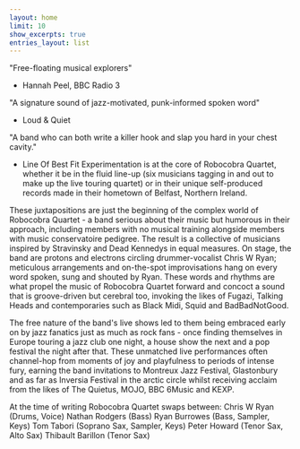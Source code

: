 ```yaml
---
layout: home
limit: 10
show_excerpts: true
entries_layout: list
---
```

"Free-floating musical explorers"
- Hannah Peel, BBC Radio 3

"A signature sound of jazz-motivated, punk-informed spoken word"
- Loud & Quiet

"A band who can both write a killer hook and slap you hard in your chest cavity."
- Line Of Best Fit
Experimentation is at the core of Robocobra Quartet, whether it be in the fluid line-up (six musicians tagging in and out to make up the live touring quartet) or in their unique self-produced records made in their hometown of Belfast, Northern Ireland.
 
These juxtapositions are just the beginning of the complex world of Robocobra Quartet - a band serious about their music but humorous in their approach, including members with no musical training alongside members with music conservatoire pedigree. The result is a collective of musicians inspired by Stravinsky and Dead Kennedys in equal measures. On stage, the band are protons and electrons circling drummer-vocalist Chris W Ryan; meticulous arrangements and on-the-spot improvisations hang on every word spoken,
sung and shouted by Ryan. These words and rhythms are what propel the music of Robocobra Quartet forward and concoct a sound that is groove-driven but cerebral too, invoking the likes of Fugazi, Talking Heads and contemporaries such as Black Midi, Squid and BadBadNotGood.
 
The free nature of the band's live shows led to them being embraced early on by jazz fanatics just as much as rock fans - once finding themselves in Europe touring a jazz club one night, a house show the next and a pop festival the night after that. These unmatched live performances often channel-hop from moments of joy and playfulness to periods of intense fury, earning the band invitations to Montreux Jazz Festival, Glastonbury and as far as Inversia Festival in the arctic circle whilst receiving acclaim from the likes of The Quietus, MOJO, BBC 6Music and KEXP.

At the time of writing Robocobra Quartet swaps between:
Chris W Ryan (Drums, Voice)
Nathan Rodgers (Bass)
Ryan Burrowes (Bass, Sampler, Keys)
Tom Tabori (Soprano Sax, Sampler, Keys)
Peter Howard (Tenor Sax, Alto Sax)
Thibault Barillon (Tenor Sax)
